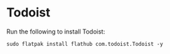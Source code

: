# Todoist

Run the following to install Todoist:

```
sudo flatpak install flathub com.todoist.Todoist -y
```
